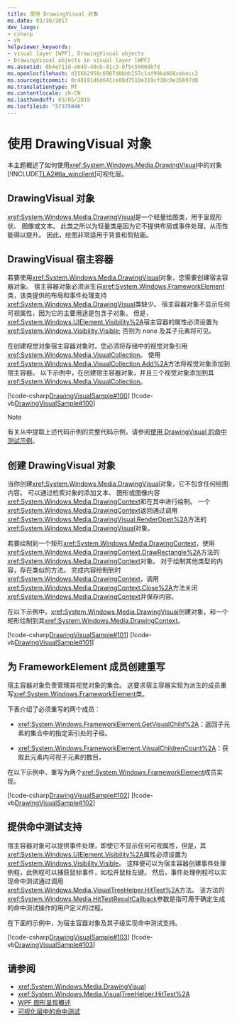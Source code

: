 ```yaml
---
title: 使用 DrawingVisual 对象
ms.date: 03/30/2017
dev_langs:
- csharp
- vb
helpviewer_keywords:
- visual layer [WPF], DrawingVisual objects
- DrawingVisual objects in visual layer [WPF]
ms.assetid: 0b4e711d-e640-40cb-81c3-8f5c59909b7d
ms.openlocfilehash: d15662958c6967d8bbb157c1af99b4666cebecc2
ms.sourcegitcommit: 0c48191d6d641ce88d7510e319cf38c0e35697d0
ms.translationtype: MT
ms.contentlocale: zh-CN
ms.lasthandoff: 03/05/2019
ms.locfileid: "57375046"
---
```

# <a name="using-drawingvisual-objects"></a>使用 DrawingVisual 对象
本主题概述了如何使用<xref:System.Windows.Media.DrawingVisual>中的对象[!INCLUDE[TLA2#tla_winclient](../../../../includes/tla2sharptla-winclient-md.md)]可视化层。  
  
<a name="drawingvisual_object"></a>   
## <a name="drawingvisual-object"></a>DrawingVisual 对象  
 <xref:System.Windows.Media.DrawingVisual>是一个轻量绘图类，用于呈现形状、 图像或文本。 此类之所以为轻量类是因为它不提供布局或事件处理，从而性能得以提升。 因此，绘图非常适用于背景和剪贴画。  
  
<a name="drawingvisual_host_container"></a>   
## <a name="drawingvisual-host-container"></a>DrawingVisual 宿主容器  
 若要使用<xref:System.Windows.Media.DrawingVisual>对象，您需要创建宿主容器对象。 宿主容器对象必须派生自<xref:System.Windows.FrameworkElement>类，该类提供的布局和事件处理支持<xref:System.Windows.Media.DrawingVisual>类缺少。 宿主容器对象不显示任何可视属性，因为它的主要用途是包含子对象。 但是，<xref:System.Windows.UIElement.Visibility%2A>宿主容器的属性必须设置为<xref:System.Windows.Visibility.Visible>; 否则为 none 及其子元素将可见。  
  
 在创建视觉对象宿主容器对象时，您必须将存储中的视觉对象引用<xref:System.Windows.Media.VisualCollection>。 使用<xref:System.Windows.Media.VisualCollection.Add%2A>方法将视觉对象添加到宿主容器。 以下示例中，在创建宿主容器对象，并且三个视觉对象添加到其<xref:System.Windows.Media.VisualCollection>。  
  
 [!code-csharp[DrawingVisualSample#100](~/samples/snippets/csharp/VS_Snippets_Wpf/DrawingVisualSample/CSharp/Window1.xaml.cs#100)]
 [!code-vb[DrawingVisualSample#100](~/samples/snippets/visualbasic/VS_Snippets_Wpf/DrawingVisualSample/visualbasic/window1.xaml.vb#100)]  
  
> [!NOTE]
>  有关从中提取上述代码示例的完整代码示例，请参阅[使用 DrawingVisual 的命中测试示例](https://go.microsoft.com/fwlink/?LinkID=159994)。  
  
<a name="creating_drawingvisual_objects"></a>   
## <a name="creating-drawingvisual-objects"></a>创建 DrawingVisual 对象  
 当你创建<xref:System.Windows.Media.DrawingVisual>对象，它不包含任何绘图内容。 可以通过检索对象的添加文本、 图形或图像内容<xref:System.Windows.Media.DrawingContext>和在其中进行绘制。 一个<xref:System.Windows.Media.DrawingContext>返回通过调用<xref:System.Windows.Media.DrawingVisual.RenderOpen%2A>方法的<xref:System.Windows.Media.DrawingVisual>对象。  
  
 若要绘制到一个矩形<xref:System.Windows.Media.DrawingContext>，使用<xref:System.Windows.Media.DrawingContext.DrawRectangle%2A>方法的<xref:System.Windows.Media.DrawingContext>对象。 对于绘制其他类型的内容，存在类似的方法。 完成内容绘制到时<xref:System.Windows.Media.DrawingContext>，调用<xref:System.Windows.Media.DrawingContext.Close%2A>方法关闭<xref:System.Windows.Media.DrawingContext>并保存内容。  
  
 在以下示例中，<xref:System.Windows.Media.DrawingVisual>创建对象，和一个矩形绘制到其<xref:System.Windows.Media.DrawingContext>。  
  
 [!code-csharp[DrawingVisualSample#101](~/samples/snippets/csharp/VS_Snippets_Wpf/DrawingVisualSample/CSharp/Window1.xaml.cs#101)]
 [!code-vb[DrawingVisualSample#101](~/samples/snippets/visualbasic/VS_Snippets_Wpf/DrawingVisualSample/visualbasic/window1.xaml.vb#101)]  
  
<a name="creating_overrides"></a>   
## <a name="creating-overrides-for-frameworkelement-members"></a>为 FrameworkElement 成员创建重写  
 宿主容器对象负责管理其视觉对象的集合。 这要求宿主容器实现为派生的成员重写<xref:System.Windows.FrameworkElement>类。  
  
 下表介绍了必须重写的两个成员：  
  
-   <xref:System.Windows.FrameworkElement.GetVisualChild%2A>：返回子元素的集合中的指定索引处的子级。  
  
-   <xref:System.Windows.FrameworkElement.VisualChildrenCount%2A>：获取此元素内可视子元素的数目。  
  
 在以下示例中，重写为两个<xref:System.Windows.FrameworkElement>成员实现。  
  
 [!code-csharp[DrawingVisualSample#102](~/samples/snippets/csharp/VS_Snippets_Wpf/DrawingVisualSample/CSharp/Window1.xaml.cs#102)]
 [!code-vb[DrawingVisualSample#102](~/samples/snippets/visualbasic/VS_Snippets_Wpf/DrawingVisualSample/visualbasic/window1.xaml.vb#102)]  
  
<a name="providing_hit_testing_support"></a>   
## <a name="providing-hit-testing-support"></a>提供命中测试支持  
 宿主容器对象可以提供事件处理，即使它不显示任何可视属性，但是，其<xref:System.Windows.UIElement.Visibility%2A>属性必须设置为<xref:System.Windows.Visibility.Visible>。 这样便可以为宿主容器创建事件处理例程，此例程可以捕获鼠标事件，如松开鼠标左键。 然后，事件处理例程可以实现命中测试通过调用<xref:System.Windows.Media.VisualTreeHelper.HitTest%2A>方法。 该方法的<xref:System.Windows.Media.HitTestResultCallback>参数是指可用于确定生成的命中测试操作的用户定义的过程。  
  
 在下面的示例中，为宿主容器对象及其子级实现命中测试支持。  
  
 [!code-csharp[DrawingVisualSample#103](~/samples/snippets/csharp/VS_Snippets_Wpf/DrawingVisualSample/CSharp/Window1.xaml.cs#103)]
 [!code-vb[DrawingVisualSample#103](~/samples/snippets/visualbasic/VS_Snippets_Wpf/DrawingVisualSample/visualbasic/window1.xaml.vb#103)]  
  
## <a name="see-also"></a>请参阅
- <xref:System.Windows.Media.DrawingVisual>
- <xref:System.Windows.Media.VisualTreeHelper.HitTest%2A>
- [WPF 图形呈现概述](wpf-graphics-rendering-overview.md)
- [可视化层中的命中测试](hit-testing-in-the-visual-layer.md)
